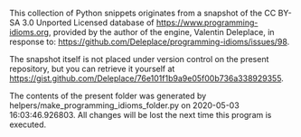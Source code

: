 This collection of Python snippets originates from a snapshot of the CC BY-SA 3.0 Unported
Licensed database of https://www.programming-idioms.org, provided by the author of the engine,
Valentin Deleplace, in response to: https://github.com/Deleplace/programming-idioms/issues/98.

The snapshot itself is not placed under version control on the present repository, but you can
retrieve it yourself at https://gist.github.com/Deleplace/76e101f1b9a9e05f00b736a338929355.

The contents of the present folder was generated by helpers/make_programming_idioms_folder.py on
2020-05-03 16:03:46.926803. All changes will be lost the next time this program is executed.
